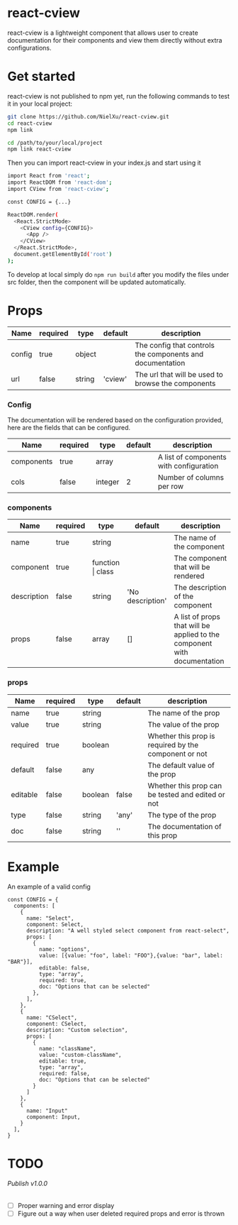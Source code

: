 # react-cview
react-cview is a lightweight component that allows user to create documentation for their components and view them directly without extra configurations.

# Get started
react-cview is not published to npm yet, run the following commands to test it in your local project:

```sh
git clone https://github.com/NielXu/react-cview.git
cd react-cview
npm link

cd /path/to/your/local/project
npm link react-cview
```

Then you can import react-cview in your index.js and start using it

```sh
import React from 'react';
import ReactDOM from 'react-dom';
import CView from 'react-cview';

const CONFIG = {...}

ReactDOM.render(
  <React.StrictMode>
    <CView config={CONFIG}>
      <App />
    </CView>
  </React.StrictMode>,
  document.getElementById('root')
);
```

To develop at local simply do `npm run build` after you modify the files under src folder, then the component will be updated automatically.


# Props
|Name|required|type|default|description|
|---|---|---|---|---|
|config|true|object||The config that controls the components and documentation
|url|false|string|'cview'|The url that will be used to browse the components

### Config
The documentation will be rendered based on the configuration provided, here are the fields that can be configured.

|Name|required|type|default|description|
|---|---|---|---|---|
|components|true|array||A list of components with configuration
|cols|false|integer|2|Number of columns per row

### components
|Name|required|type|default|description|
|---|---|---|---|---|
|name|true|string||The name of the component
|component|true|function \| class||The component that will be rendered
|description|false|string|'No description'|The description of the component
|props|false|array|[]|A list of props that will be applied to the component with documentation

### props
|Name|required|type|default|description|
|---|---|---|---|---|
|name|true|string||The name of the prop
|value|true|string||The value of the prop
|required|true|boolean||Whether this prop is required by the component or not
|default|false|any||The default value of the prop
|editable|false|boolean|false|Whether this prop can be tested and edited or not
|type|false|string|'any'|The type of the prop
|doc|false|string|''|The documentation of this prop

# Example
An example of a valid config

```
const CONFIG = {
  components: [
    {
      name: "Select",
      component: Select,
      description: "A well styled select component from react-select",
      props: [
        {
          name: "options",
          value: [{value: "foo", label: "FOO"},{value: "bar", label: "BAR"}],
          editable: false,
          type: "array",
          required: true,
          doc: "Options that can be selected"
        },
      ],
    },
    {
      name: "CSelect",
      component: CSelect,
      description: "Custom selection",
      props: [
        {
          name: "className",
          value: "custom-className",
          editable: true,
          type: "array",
          required: false,
          doc: "Options that can be selected"
        }
      ]
    },
    {
      name: "Input"
      component: Input,
    }
  ],
}
```

# TODO

###### Publish v1.0.0
- [ ] Proper warning and error display
- [ ] Figure out a way when user deleted required props and error is thrown